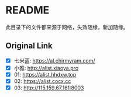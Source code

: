 # README
此目录下的文件都来源于网络，失效随缘，新加随缘。  

## Original Link
- [x] 七米蓝: https://al.chirmyram.com/
- [x] 小雅: http://alist.xiaoya.pro
- [x] 01: https://alist.hhdxw.top
- [x] 02: https://alist.cocx.cc
- [x] 03: http://115.159.67.161:8003
